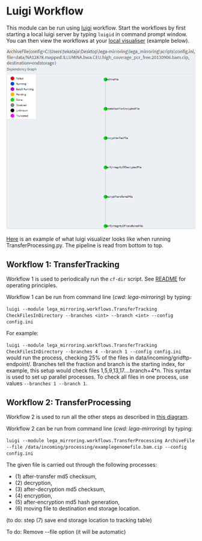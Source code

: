 # Luigi Workflow
This module can be run using [luigi](https://github.com/spotify/luigi) workflow. Start the workflows by first starting a local luigi
server by typing `luigid` in command prompt window. You can then view the workflows at your [local visualiser](http://localhost:8082) (example below).


![Luigi Workflow Example](https://github.com/CSCfi/lega-mirroring/blob/master/lega_mirroring/workflows/luigi_example.png)

[Here](https://github.com/CSCfi/lega-mirroring/blob/master/lega_mirroring/workflows/luigi_example.png) is an example of what luigi visualizer looks like when running TransferProcessing.py. The pipeline is read from bottom to top.

## Workflow 1: TransferTracking
Workflow 1 is used to periodically run the `cf-dir` script. See [README](https://github.com/CSCfi/lega-mirroring/blob/master/README.md)
for operating principles.

Workflow 1 can be run from command line (*cwd: lega-mirroring*) by typing:

`luigi --module lega_mirroring.workflows.TransferTracking CheckFilesInDirectory --branches <int> --branch <int> --config config.ini`

For example:

`luigi --module lega_mirroring.workflows.TransferTracking CheckFilesInDirectory --branches 4 --branch 1 --config config.ini` would run the process, checking
25% of the files in data/incoming/gridftp-endpoint/. Branches tell the fraction and branch is the starting index, for example, this setup
would check files 1,5,9,13,17....branch+4\*n. This syntax is used to set up parallel processes. To check all files in one process, use
values `--branches 1 --branch 1`.

## Workflow 2: TransferProcessing
Workflow 2 is used to run all the other steps as described in [this diagram](https://github.com/CSCfi/lega-mirroring/blob/master/lega_mirroring/workflows/workflow.png).

Workflow 2 can be run from command line (*cwd: lega-mirroring*) by typing:

`luigi --module lega_mirroring.workflows.TransferProcessing ArchiveFile --file /data/incoming/processing/examplegenomefile.bam.cip --config config.ini`



The given file is carried out through the following processes: 
* (1) after-transfer md5 checksum, 
* (2) decryption, 
* (3) after-decryption md5 checksum, 
* (4) encryption, 
* (5) after-encryption md5 hash generation, 
* (6) moving file to destination end storage location. 

(to do: step (7) save end storage location to tracking table)

To do: Remove --file option (it will be automatic)
